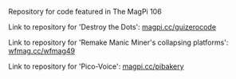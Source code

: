 Repository for code featured in The MagPi 106

Link to repository for 'Destroy the Dots': [magpi.cc/guizerocode](https://magpi.cc/guizerocode) 

Link to repository for 'Remake Manic Miner's collapsing platforms': [wfmag.cc/wfmag49](https://wfmag.cc/wfmag49)

Link to repository for 'Pico-Voice': [magpi.cc/pibakery](https://magpi.cc/pibakery)